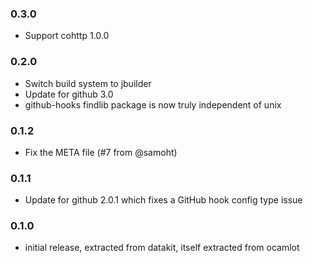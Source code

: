 ### 0.3.0

- Support cohttp 1.0.0

### 0.2.0

- Switch build system to jbuilder
- Update for github 3.0
- github-hooks findlib package is now truly independent of unix

### 0.1.2

- Fix the META file (#7 from @samoht)

### 0.1.1

- Update for github 2.0.1 which fixes a GitHub hook config type issue

### 0.1.0

- initial release, extracted from datakit, itself extracted from ocamlot
